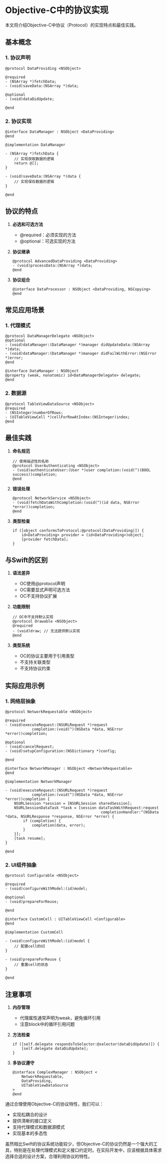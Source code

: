 # Objective-C中的协议实现

本文将介绍Objective-C中协议（Protocol）的实现特点和最佳实践。

## 基本概念

### 1. 协议声明

```objc
@protocol DataProviding <NSObject>

@required
- (NSArray *)fetchData;
- (void)saveData:(NSArray *)data;

@optional
- (void)dataDidUpdate;

@end
```

### 2. 协议实现

```objc
@interface DataManager : NSObject <DataProviding>
@end

@implementation DataManager

- (NSArray *)fetchData {
    // 实现获取数据的逻辑
    return @[];
}

- (void)saveData:(NSArray *)data {
    // 实现保存数据的逻辑
}

@end
```

## 协议的特点

1. **必选和可选方法**
   - @required：必须实现的方法
   - @optional：可选实现的方法

2. **协议继承**
   ```objc
   @protocol AdvancedDataProviding <DataProviding>
   - (void)processData:(NSArray *)data;
   @end
   ```

3. **协议组合**
   ```objc
   @interface DataProcessor : NSObject <DataProviding, NSCopying>
   @end
   ```

## 常见应用场景

### 1. 代理模式

```objc
@protocol DataManagerDelegate <NSObject>
@optional
- (void)dataManager:(DataManager *)manager didUpdateData:(NSArray *)data;
- (void)dataManager:(DataManager *)manager didFailWithError:(NSError *)error;
@end

@interface DataManager : NSObject
@property (weak, nonatomic) id<DataManagerDelegate> delegate;
@end
```

### 2. 数据源

```objc
@protocol TableViewDataSource <NSObject>
@required
- (NSInteger)numberOfRows;
- (UITableViewCell *)cellForRowAtIndex:(NSInteger)index;
@end
```

## 最佳实践

1. **命名规范**
   ```objc
   // 使用描述性的名称
   @protocol UserAuthenticating <NSObject>
   - (void)authenticateUser:(User *)user completion:(void(^)(BOOL success))completion;
   @end
   ```

2. **错误处理**
   ```objc
   @protocol NetworkService <NSObject>
   - (void)fetchDataWithCompletion:(void(^)(id data, NSError *error))completion;
   @end
   ```

3. **类型检查**
   ```objc
   if ([object conformsToProtocol:@protocol(DataProviding)]) {
       id<DataProviding> provider = (id<DataProviding>)object;
       [provider fetchData];
   }
   ```

## 与Swift的区别

1. **语法差异**
   - OC使用@protocol声明
   - OC需要显式声明可选方法
   - OC不支持协议扩展

2. **功能限制**
   ```objc
   // OC中不支持默认实现
   @protocol Drawable <NSObject>
   @required
   - (void)draw; // 无法提供默认实现
   @end
   ```

3. **类型系统**
   - OC的协议主要用于引用类型
   - 不支持关联类型
   - 不支持协议约束

## 实际应用示例

### 1. 网络层抽象

```objc
@protocol NetworkRequestable <NSObject>

@required
- (void)executeRequest:(NSURLRequest *)request
            completion:(void(^)(NSData *data, NSError *error))completion;

@optional
- (void)cancelRequest;
- (void)setupConfiguration:(NSDictionary *)config;

@end

@interface NetworkManager : NSObject <NetworkRequestable>
@end

@implementation NetworkManager

- (void)executeRequest:(NSURLRequest *)request
            completion:(void(^)(NSData *data, NSError *error))completion {
    NSURLSession *session = [NSURLSession sharedSession];
    NSURLSessionDataTask *task = [session dataTaskWithRequest:request
                                           completionHandler:^(NSData *data, NSURLResponse *response, NSError *error) {
        if (completion) {
            completion(data, error);
        }
    }];
    [task resume];
}

@end
```

### 2. UI组件抽象

```objc
@protocol Configurable <NSObject>

@required
- (void)configureWithModel:(id)model;

@optional
- (void)prepareForReuse;

@end

@interface CustomCell : UITableViewCell <Configurable>
@end

@implementation CustomCell

- (void)configureWithModel:(id)model {
    // 配置cell的UI
}

- (void)prepareForReuse {
    // 重置cell的状态
}

@end
```

## 注意事项

1. **内存管理**
   - 代理属性通常声明为weak，避免循环引用
   - 注意block中的循环引用问题

2. **方法检查**
   ```objc
   if ([self.delegate respondsToSelector:@selector(dataDidUpdate)]) {
       [self.delegate dataDidUpdate];
   }
   ```

3. **多协议遵守**
   ```objc
   @interface ComplexManager : NSObject <
       NetworkRequestable,
       DataProviding,
       UITableViewDataSource
   >
   @end
   ```

通过合理使用Objective-C的协议特性，我们可以：

- 实现松耦合的设计
- 提供清晰的接口定义
- 支持代理模式和数据源模式
- 实现基本的多态性

虽然相比Swift的协议系统功能较少，但Objective-C的协议仍然是一个强大的工具，特别是在处理代理模式和定义接口约定时。在实际开发中，应该根据具体需求选择合适的设计方案，合理利用协议的特性。